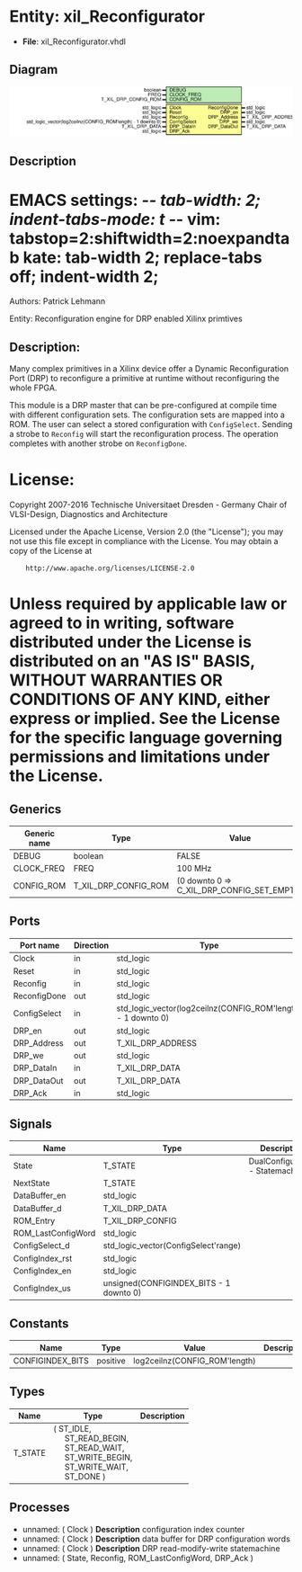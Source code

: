 # Entity: xil_Reconfigurator

- **File**: xil_Reconfigurator.vhdl
## Diagram

![Diagram](xil_Reconfigurator.svg "Diagram")
## Description

 EMACS settings: -*-  tab-width: 2; indent-tabs-mode: t -*-
 vim: tabstop=2:shiftwidth=2:noexpandtab
 kate: tab-width 2; replace-tabs off; indent-width 2;
 =============================================================================
 Authors:				 	Patrick Lehmann

 Entity:				 	Reconfiguration engine for DRP enabled Xilinx primtives

 Description:
 -------------------------------------
 Many complex primitives in a Xilinx device offer a Dynamic Reconfiguration
 Port (DRP) to reconfigure a primitive at runtime without reconfiguring the
 whole FPGA.

 This module is a DRP master that can be pre-configured at compile time with
 different configuration sets. The configuration sets are mapped into a ROM.
 The user can select a stored configuration with ``ConfigSelect``. Sending a
 strobe to ``Reconfig`` will start the reconfiguration process. The operation
 completes with another strobe on ``ReconfigDone``.

 License:
 =============================================================================
 Copyright 2007-2016 Technische Universitaet Dresden - Germany
										 Chair of VLSI-Design, Diagnostics and Architecture

 Licensed under the Apache License, Version 2.0 (the "License");
 you may not use this file except in compliance with the License.
 You may obtain a copy of the License at

		http://www.apache.org/licenses/LICENSE-2.0

 Unless required by applicable law or agreed to in writing, software
 distributed under the License is distributed on an "AS IS" BASIS,
 WITHOUT WARRANTIES OR CONDITIONS OF ANY KIND, either express or implied.
 See the License for the specific language governing permissions and
 limitations under the License.
 =============================================================================
## Generics

| Generic name | Type                 | Value                                      | Description |
| ------------ | -------------------- | ------------------------------------------ | ----------- |
| DEBUG        | boolean              | FALSE                                      |             |
| CLOCK_FREQ   | FREQ                 | 100 MHz                                    |             |
| CONFIG_ROM   | T_XIL_DRP_CONFIG_ROM | (0 downto 0 => C_XIL_DRP_CONFIG_SET_EMPTY) |             |
## Ports

| Port name    | Direction | Type                                                         | Description |
| ------------ | --------- | ------------------------------------------------------------ | ----------- |
| Clock        | in        | std_logic                                                    |             |
| Reset        | in        | std_logic                                                    |             |
| Reconfig     | in        | std_logic                                                    |             |
| ReconfigDone | out       | std_logic                                                    |             |
| ConfigSelect | in        | std_logic_vector(log2ceilnz(CONFIG_ROM'length) - 1 downto 0) |             |
| DRP_en       | out       | std_logic                                                    |             |
| DRP_Address  | out       | T_XIL_DRP_ADDRESS                                            |             |
| DRP_we       | out       | std_logic                                                    |             |
| DRP_DataIn   | in        | T_XIL_DRP_DATA                                               |             |
| DRP_DataOut  | out       | T_XIL_DRP_DATA                                               |             |
| DRP_Ack      | in        | std_logic                                                    |             |
## Signals

| Name               | Type                                    | Description                        |
| ------------------ | --------------------------------------- | ---------------------------------- |
| State              | T_STATE                                 |  DualConfiguration - Statemachine  |
| NextState          | T_STATE                                 |                                    |
| DataBuffer_en      | std_logic                               |                                    |
| DataBuffer_d       | T_XIL_DRP_DATA                          |                                    |
| ROM_Entry          | T_XIL_DRP_CONFIG                        |                                    |
| ROM_LastConfigWord | std_logic                               |                                    |
| ConfigSelect_d     | std_logic_vector(ConfigSelect'range)    |                                    |
| ConfigIndex_rst    | std_logic                               |                                    |
| ConfigIndex_en     | std_logic                               |                                    |
| ConfigIndex_us     | unsigned(CONFIGINDEX_BITS - 1 downto 0) |                                    |
## Constants

| Name             | Type     | Value                          | Description |
| ---------------- | -------- | ------------------------------ | ----------- |
| CONFIGINDEX_BITS | positive |  log2ceilnz(CONFIG_ROM'length) |             |
## Types

| Name    | Type                                                                                                                                                                                                                                                                  | Description |
| ------- | --------------------------------------------------------------------------------------------------------------------------------------------------------------------------------------------------------------------------------------------------------------------- | ----------- |
| T_STATE | ( ST_IDLE,<br><span style="padding-left:20px"> ST_READ_BEGIN,<br><span style="padding-left:20px">	ST_READ_WAIT,<br><span style="padding-left:20px"> ST_WRITE_BEGIN,<br><span style="padding-left:20px">	ST_WRITE_WAIT,<br><span style="padding-left:20px"> ST_DONE )  |             |
## Processes
- unnamed: ( Clock )
**Description**
 configuration index counter 
- unnamed: ( Clock )
**Description**
 data buffer for DRP configuration words 
- unnamed: ( Clock )
**Description**
 DRP read-modify-write statemachine 
- unnamed: ( State, Reconfig, ROM_LastConfigWord, DRP_Ack )

